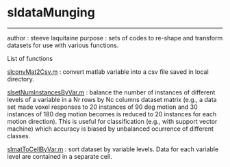 # sldataMunging
----------------

author : steeve laquitaine
purpose : sets of codes to re-shape and transform datasets for use with various functions.

List of functions 

[slconvMat2Csv.m](slconvMatToCsv.m) : convert matlab variable into a csv file saved in local directory.  

[slsetNumInstancesByVar.m](slsetNumInstancesByVar.m) : balance the number of instances of different levels of a variable in a Nr rows by Nc columns dataset matrix (e.g., a data set made voxel responses to 20 instances of 90 deg motion and 30 instances of 180 deg motion becomes is reduced to 20 instances for each motion direction). This is useful for classification (e.g., with support vector machine) which accuracy is biased by unbalanced ocurrence of different classes.

[slmatToCellByVar.m](slmatToCellByVar.m) : sort dataset by variable levels. Data for each variable level are contained in a separate cell.
